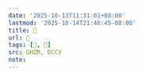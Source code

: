 ```yaml
---
date: '2025-10-13T11:31:01+08:00'
lastmod: '2025-10-14T21:46:45-08:00'
title: 󰧻
url: 󰧻
tags: [𥳣, 𥳣]
src: GHZR, DCCV
note:
---
```

